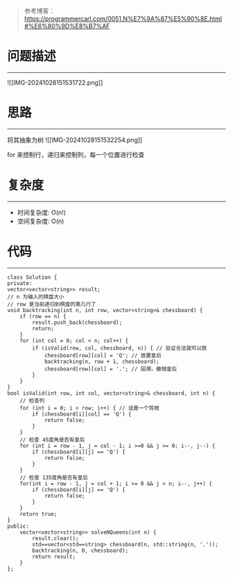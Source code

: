 > 参考博客：https://programmercarl.com/0051.N%E7%9A%87%E5%90%8E.html#%E6%80%9D%E8%B7%AF
# 问题描述
---
![[IMG-20241028151531722.png]]

# 思路
---
将其抽象为树
![[IMG-20241028151532254.png]]

for 来控制行，递归来控制列，每一个位置进行检查

# 复杂度
---
- 时间复杂度: O(n!)
- 空间复杂度: O(n)
# 代码
---
```
class Solution {
private:
vector<vector<string>> result;
// n 为输入的棋盘大小
// row 是当前递归到棋盘的第几行了
void backtracking(int n, int row, vector<string>& chessboard) {
    if (row == n) {
        result.push_back(chessboard);
        return;
    }
    for (int col = 0; col < n; col++) {
        if (isValid(row, col, chessboard, n)) { // 验证合法就可以放
            chessboard[row][col] = 'Q'; // 放置皇后
            backtracking(n, row + 1, chessboard);
            chessboard[row][col] = '.'; // 回溯，撤销皇后
        }
    }
}
bool isValid(int row, int col, vector<string>& chessboard, int n) {
    // 检查列
    for (int i = 0; i < row; i++) { // 这是一个剪枝
        if (chessboard[i][col] == 'Q') {
            return false;
        }
    }
    // 检查 45度角是否有皇后
    for (int i = row - 1, j = col - 1; i >=0 && j >= 0; i--, j--) {
        if (chessboard[i][j] == 'Q') {
            return false;
        }
    }
    // 检查 135度角是否有皇后
    for(int i = row - 1, j = col + 1; i >= 0 && j < n; i--, j++) {
        if (chessboard[i][j] == 'Q') {
            return false;
        }
    }
    return true;
}
public:
    vector<vector<string>> solveNQueens(int n) {
        result.clear();
        std==vector<std==string> chessboard(n, std::string(n, '.'));
        backtracking(n, 0, chessboard);
        return result;
    }
};
```